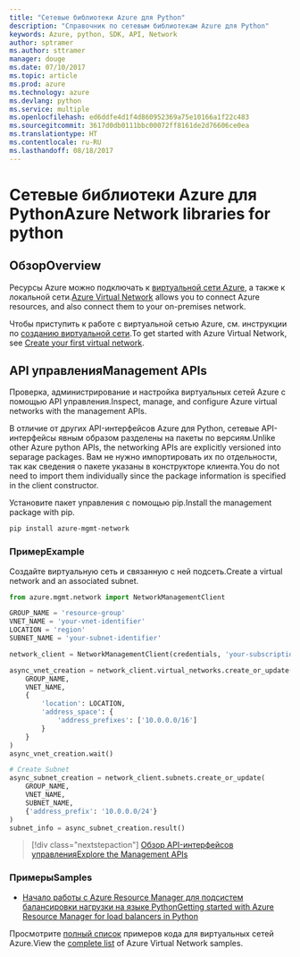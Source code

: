 ```yaml
---
title: "Сетевые библиотеки Azure для Python"
description: "Справочник по сетевым библиотекам Azure для Python"
keywords: Azure, python, SDK, API, Network
author: sptramer
ms.author: sttramer
manager: douge
ms.date: 07/10/2017
ms.topic: article
ms.prod: azure
ms.technology: azure
ms.devlang: python
ms.service: multiple
ms.openlocfilehash: ed6ddfe4d1f4d860952369a75e10166a1f22c483
ms.sourcegitcommit: 3617d0db0111bbc00072ff8161de2d76606ce0ea
ms.translationtype: HT
ms.contentlocale: ru-RU
ms.lasthandoff: 08/18/2017
---
```

# <a name="azure-network-libraries-for-python"></a><span data-ttu-id="cddde-104">Сетевые библиотеки Azure для Python</span><span class="sxs-lookup"><span data-stu-id="cddde-104">Azure Network libraries for python</span></span>

## <a name="overview"></a><span data-ttu-id="cddde-105">Обзор</span><span class="sxs-lookup"><span data-stu-id="cddde-105">Overview</span></span>

<span data-ttu-id="cddde-106">Ресурсы Azure можно подключать к [виртуальной сети Azure](/azure/virtual-network/virtual-networks-overview), а также к локальной сети.</span><span class="sxs-lookup"><span data-stu-id="cddde-106">[Azure Virtual Network](/azure/virtual-network/virtual-networks-overview) allows you to connect Azure resources, and also connect them to your on-premises network.</span></span>

<span data-ttu-id="cddde-107">Чтобы приступить к работе с виртуальной сетью Azure, см. инструкции по [созданию виртуальной сети](/azure/virtual-network/virtual-network-get-started-vnet-subnet).</span><span class="sxs-lookup"><span data-stu-id="cddde-107">To get started with Azure Virtual Network, see [Create your first virtual network](/azure/virtual-network/virtual-network-get-started-vnet-subnet).</span></span>

## <a name="management-apis"></a><span data-ttu-id="cddde-108">API управления</span><span class="sxs-lookup"><span data-stu-id="cddde-108">Management APIs</span></span>

<span data-ttu-id="cddde-109">Проверка, администрирование и настройка виртуальных сетей Azure с помощью API управления.</span><span class="sxs-lookup"><span data-stu-id="cddde-109">Inspect, manage, and configure Azure virtual networks with the management APIs.</span></span>

<span data-ttu-id="cddde-110">В отличие от других API-интерфейсов Azure для Python, сетевые API-интерфейсы явным образом разделены на пакеты по версиям.</span><span class="sxs-lookup"><span data-stu-id="cddde-110">Unlike other Azure python APIs, the networking APIs are explicitly versioned into separage packages.</span></span> <span data-ttu-id="cddde-111">Вам не нужно импортировать их по отдельности, так как сведения о пакете указаны в конструкторе клиента.</span><span class="sxs-lookup"><span data-stu-id="cddde-111">You do not need to import them individually since the package information is specified in the client constructor.</span></span>

<span data-ttu-id="cddde-112">Установите пакет управления с помощью pip.</span><span class="sxs-lookup"><span data-stu-id="cddde-112">Install the management package with pip.</span></span>

```bash
pip install azure-mgmt-network
```

### <a name="example"></a><span data-ttu-id="cddde-113">Пример</span><span class="sxs-lookup"><span data-stu-id="cddde-113">Example</span></span>

<span data-ttu-id="cddde-114">Создайте виртуальную сеть и связанную с ней подсеть.</span><span class="sxs-lookup"><span data-stu-id="cddde-114">Create a virtual network and an associated subnet.</span></span>

```python
from azure.mgmt.network import NetworkManagementClient

GROUP_NAME = 'resource-group'
VNET_NAME = 'your-vnet-identifier'
LOCATION = 'region'
SUBNET_NAME = 'your-subnet-identifier'

network_client = NetworkManagementClient(credentials, 'your-subscription-id')

async_vnet_creation = network_client.virtual_networks.create_or_update(
    GROUP_NAME,
    VNET_NAME,
    {
        'location': LOCATION,
        'address_space': {
            'address_prefixes': ['10.0.0.0/16']
        }
    }
)
async_vnet_creation.wait()

# Create Subnet
async_subnet_creation = network_client.subnets.create_or_update(
    GROUP_NAME,
    VNET_NAME,
    SUBNET_NAME,
    {'address_prefix': '10.0.0.0/24'}
)
subnet_info = async_subnet_creation.result()
```

> [!div class="nextstepaction"]
> [<span data-ttu-id="cddde-115">Обзор API-интерфейсов управления</span><span class="sxs-lookup"><span data-stu-id="cddde-115">Explore the Management APIs</span></span>](/python/api/overview/azure/network/managementlibrary)

### <a name="samples"></a><span data-ttu-id="cddde-116">Примеры</span><span class="sxs-lookup"><span data-stu-id="cddde-116">Samples</span></span>

* <span data-ttu-id="cddde-117">[Начало работы с Azure Resource Manager для подсистем балансировки нагрузки на языке Python][1]</span><span class="sxs-lookup"><span data-stu-id="cddde-117">[Getting started with Azure Resource Manager for load balancers in Python][1]</span></span>

<span data-ttu-id="cddde-118">Просмотрите [полный список](https://azure.microsoft.com/en-us/resources/samples/?platform=python&term=virtual%20network) примеров кода для виртуальных сетей Azure.</span><span class="sxs-lookup"><span data-stu-id="cddde-118">View the [complete list](https://azure.microsoft.com/en-us/resources/samples/?platform=python&term=virtual%20network) of Azure Virtual Network samples.</span></span>

[1]: [https://azure.microsoft.com/en-us/resources/samples/network-python-manage-loadbalancer/]
